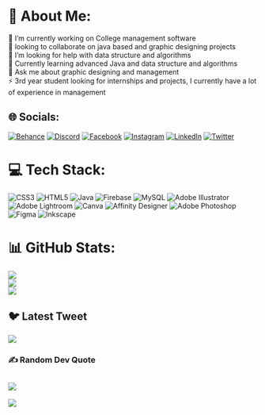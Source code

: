 # 💫 About Me:
🔭 I’m currently working on College management software<br>👀 looking to collaborate on java based and graphic designing projects<br>🤝 I’m looking for help with data structure and algorithms<br>🌱 Currently learning advanced Java and data structure and algorithms<br>💬 Ask me about graphic designing and management<br>⚡️ 3rd year student looking for internships and projects, I currently have a lot of experience in management


## 🌐 Socials:
[![Behance](https://img.shields.io/badge/Behance-1769ff?logo=behance&logoColor=white)](https://behance.net/adityatripathi13) [![Discord](https://img.shields.io/badge/Discord-%237289DA.svg?logo=discord&logoColor=white)](https://discord.gg/AWknYbrE) [![Facebook](https://img.shields.io/badge/Facebook-%231877F2.svg?logo=Facebook&logoColor=white)](https://facebook.com/Saadi.2104) [![Instagram](https://img.shields.io/badge/Instagram-%23E4405F.svg?logo=Instagram&logoColor=white)](https://instagram.com/realaditya4) [![LinkedIn](https://img.shields.io/badge/LinkedIn-%230077B5.svg?logo=linkedin&logoColor=white)](https://linkedin.com/in/realaditya4) [![Twitter](https://img.shields.io/badge/Twitter-%231DA1F2.svg?logo=Twitter&logoColor=white)](https://twitter.com/realaditya_4) 

# 💻 Tech Stack:
![CSS3](https://img.shields.io/badge/css3-%231572B6.svg?style=for-the-badge&logo=css3&logoColor=white) ![HTML5](https://img.shields.io/badge/html5-%23E34F26.svg?style=for-the-badge&logo=html5&logoColor=white) ![Java](https://img.shields.io/badge/java-%23ED8B00.svg?style=for-the-badge&logo=java&logoColor=white) ![Firebase](https://img.shields.io/badge/firebase-%23039BE5.svg?style=for-the-badge&logo=firebase) ![MySQL](https://img.shields.io/badge/mysql-%2300f.svg?style=for-the-badge&logo=mysql&logoColor=white) ![Adobe Illustrator](https://img.shields.io/badge/adobeillustrator-%23FF9A00.svg?style=for-the-badge&logo=adobeillustrator&logoColor=white) ![Adobe Lightroom](https://img.shields.io/badge/Adobe%20Lightroom-31A8FF.svg?style=for-the-badge&logo=Adobe%20Lightroom&logoColor=white) ![Canva](https://img.shields.io/badge/Canva-%2300C4CC.svg?style=for-the-badge&logo=Canva&logoColor=white) ![Affinity Designer](https://img.shields.io/badge/affinitydesginer-%231B72BE.svg?style=for-the-badge&logo=affinity-designer&logoColor=white) ![Adobe Photoshop](https://img.shields.io/badge/adobephotoshop-%2331A8FF.svg?style=for-the-badge&logo=adobephotoshop&logoColor=white) 	![Figma](https://img.shields.io/badge/figma-%23F24E1E.svg?style=for-the-badge&logo=figma&logoColor=white) ![Inkscape](https://img.shields.io/badge/Inkscape-e0e0e0?style=for-the-badge&logo=inkscape&logoColor=080A13)
# 📊 GitHub Stats:
![](https://github-readme-stats.vercel.app/api?username=realaditya4&theme=radical&hide_border=false&include_all_commits=true&count_private=false)<br/>
![](https://github-readme-streak-stats.herokuapp.com/?user=realaditya4&theme=radical&hide_border=false)<br/>
![](https://github-readme-stats.vercel.app/api/top-langs/?username=realaditya4&theme=radical&hide_border=false&include_all_commits=true&count_private=false&layout=compact)

## 🐦 Latest Tweet
<a href="https://gtce.itsvg.in/"><img src="https://gtce.itsvg.in/api?username=realaditya_4&theme=dracula&icon=hashtag&time=true&response=true&border=true"/></a>
### ✍️ Random Dev Quote
![](https://quotes-github-readme.vercel.app/api?type=horizontal&theme=tokyonight)
---
[![](https://visitcount.itsvg.in/api?id=realaditya4&icon=2&color=5)](https://visitcount.itsvg.in)

